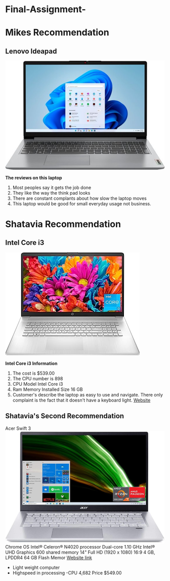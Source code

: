 
# Final-Assignment-
# Mikes Recommendation 
## Lenovo Ideapad
![Lenovo - Ideapad 1 15.6](Laptop.jpg)

**The reviews on this laptop**
1. Most peoples say it gets the job done
2. They like the way the think pad looks
3. There are constant complants about how slow the laptop moves
4. This laptop would be good for small everyday usage not business.

# Shatavia Recommendation
## Intel Core i3
![Intel Core](Intelcore.jpeg)

**Intel Core i3 Information**

1. The cost is $539.00
2. The CPU number is 898
3. CPU Model	Intel Core i3
4. Ram Memory Installed Size	16 GB
5. Customer's describe the laptop as easy to use and navigate. There only complaint is the fact that it doesn't have a keyboard light.
[Website](https://www.amazon.com/HP-Business-i3-1125G4-i5-1035G4-Accessories/dp/B0C3MPZXLQ/ref=sr_1_18?adgrpid=1341404748949050&hvadid=83838011873366&hvbmt=bp&hvdev=c&hvlocphy=72504&hvnetw=o&hvqmt=p&hvtargid=kwd-83838137381441%3Aloc-190&hydadcr=18032_13442871&keywords=business%2Bclass%2Blaptop&qid=1689607561&s=electronics&sr=1-18&ufe=app_do%3Aamzn1.fos.2b70bf2b-6730-4ccf-ab97-eb60747b8daf&th=1)

## Shatavia's Second Recommendation
Acer Swift 3
![alt text](Acer-Swift-3.jpg)
Chrome OS
Intel® Celeron® N4020 processor Dual-core 1.10 GHz
Intel® UHD Graphics 600 shared memory
14" Full HD (1920 x 1080) 16:9
4 GB, LPDDR4
64 GB Flash Memor
[Website link](https://store.acer.com/en-us/acer-chromebook-314-cb314-1h-c9gc)
- Light weight computer
- Highspeed in processing 
-CPU 4,682
Price $549.00
